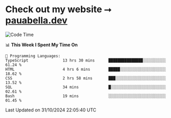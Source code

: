 # Check out my website ⭢ [pauabella.dev](https://pauabella.dev)

<!--START_SECTION:waka-->
![Code Time](http://img.shields.io/badge/Code%20Time-3%2C847%20hrs%2012%20mins-blue)

📊 **This Week I Spent My Time On** 

```text
💬 Programming Languages: 
TypeScript               13 hrs 30 mins      ███████████████░░░░░░░░░░   61.24 % 
HTML                     4 hrs 6 mins        █████░░░░░░░░░░░░░░░░░░░░   18.62 % 
CSS                      2 hrs 58 mins       ███░░░░░░░░░░░░░░░░░░░░░░   13.52 % 
SQL                      34 mins             █░░░░░░░░░░░░░░░░░░░░░░░░   02.61 % 
Bash                     19 mins             ░░░░░░░░░░░░░░░░░░░░░░░░░   01.45 % 
```


 Last Updated on 31/10/2024 22:05:40 UTC
<!--END_SECTION:waka-->
